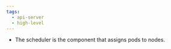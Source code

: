 ```yaml
---
tags:
  - api-server
  - high-level
---
```

- The scheduler is the component that assigns pods to nodes.